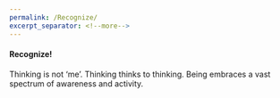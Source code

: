 ```yaml
---
permalink: /Recognize/
excerpt_separator: <!--more-->
---
```

#### Recognize!

Thinking is not ‘me’. Thinking thinks to thinking. <!--more--> Being embraces a vast spectrum of awareness and activity.
